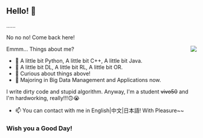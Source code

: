 ## Hello! 👋

......

No no no! Come back here!
<!--
**uhSuiL/uhSuiL** is a ✨ _special_ ✨ repository because its `README.md` (this file) appears on your GitHub profile.

Here are some ideas to get you started:

- 🔭 I’m currently working on ...
- 🌱 I’m currently learning ...
- 👯 I’m looking to collaborate on ...
- 🤔 I’m looking for help with ...
- 💬 Ask me about ...
- 📫 How to reach me: ...
- 😄 Pronouns: ...
- ⚡ Fun fact: ...
-->
<img align="right" src="https://github-readme-stats.vercel.app/api?username=uhSuiL&show_icons=true" />

Emmm... Things about me?
- 🌱 A little bit Python, A little bit C++, A little bit Java.
- 🌱 A little bit DL, A little bit RL, A little bit OR.
- 🔭 Curious about things above!
- 🔭 Majoring in Big Data Management and Applications now.
  
I write dirty code and stupid algorithm. Anyway, I'm a student ~~vivo50~~ and I'm hardworking, really!!!🙃😭

- 📫 You can contact with me in English|中文|日本語! With Pleasure~~

### Wish you a Good Day!
